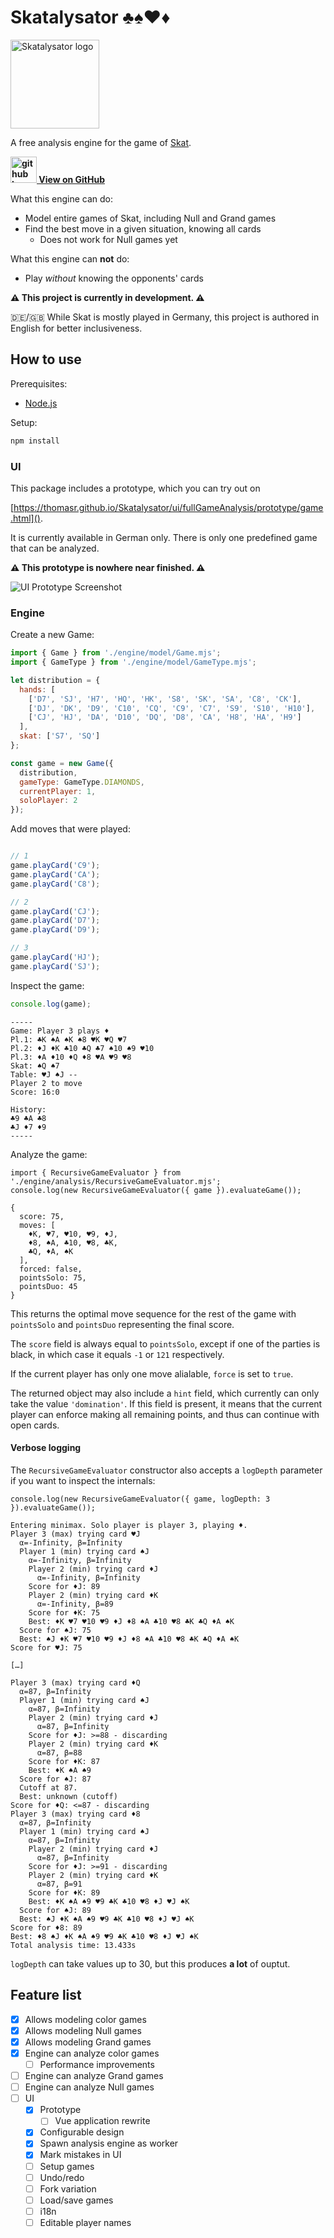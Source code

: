 # Skatalysator ♣️♠️♥️♦️

<img alt="Skatalysator logo" src="docs/3%20Jacks.png" style="width:142px;">

A free analysis engine for the game of [Skat](https://en.wikipedia.org/wiki/Skat_(card_game)).

[**<img style="height: 3em;" src="docs/github-mark.svg" alt="github logo"> View on GitHub**](https://github.com/ThomasR/Skatalysator)

What this engine can do:

* Model entire games of Skat, including Null and Grand games
* Find the best move in a given situation, knowing all cards
  * Does not work for Null games yet

What this engine can **not** do:
* Play _without_ knowing the opponents' cards

**⚠️ This project is currently in development. ⚠️**

🇩🇪/🇬🇧 While Skat is mostly played in Germany, this project is authored in English for better inclusiveness.

## How to use

Prerequisites:

* [Node.js](https://nodejs.org/)


Setup:

```bash
npm install
```

### UI

This package includes a prototype, which you can try out on

[https://thomasr.github.io/Skatalysator/ui/fullGameAnalysis/prototype/game.html]().


It is currently available in German only. There is only one predefined game that can be analyzed.

**⚠️ This prototype is nowhere near finished. ⚠️**

![UI Prototype Screenshot](docs/UI%20prototype.png)

### Engine

Create a new Game:

```js
import { Game } from './engine/model/Game.mjs';
import { GameType } from './engine/model/GameType.mjs';

let distribution = {
  hands: [
    ['D7', 'SJ', 'H7', 'HQ', 'HK', 'S8', 'SK', 'SA', 'C8', 'CK'],
    ['DJ', 'DK', 'D9', 'C10', 'CQ', 'C9', 'C7', 'S9', 'S10', 'H10'],
    ['CJ', 'HJ', 'DA', 'D10', 'DQ', 'D8', 'CA', 'H8', 'HA', 'H9']
  ],
  skat: ['S7', 'SQ']
};

const game = new Game({
  distribution,
  gameType: GameType.DIAMONDS,
  currentPlayer: 1,
  soloPlayer: 2
});
```

Add moves that were played:

```js

// 1
game.playCard('C9');
game.playCard('CA');
game.playCard('C8');

// 2
game.playCard('CJ');
game.playCard('D7');
game.playCard('D9');

// 3
game.playCard('HJ');
game.playCard('SJ');
```

Inspect the game:

```js
console.log(game);
```

```text
-----
Game: Player 3 plays ♦
Pl.1: ♣K ♠A ♠K ♠8 ♥K ♥Q ♥7
Pl.2: ♦J ♦K ♣10 ♣Q ♣7 ♠10 ♠9 ♥10
Pl.3: ♦A ♦10 ♦Q ♦8 ♥A ♥9 ♥8
Skat: ♠Q ♠7
Table: ♥J ♠J --
Player 2 to move
Score: 16:0

History:
♣9 ♣A ♣8
♣J ♦7 ♦9
-----
```

Analyze the game:

```
import { RecursiveGameEvaluator } from './engine/analysis/RecursiveGameEvaluator.mjs';
console.log(new RecursiveGameEvaluator({ game }).evaluateGame());
```

```text
{
  score: 75,
  moves: [
    ♦K, ♥7, ♥10, ♥9, ♦J,
    ♦8, ♠A, ♣10, ♥8, ♣K,
    ♣Q, ♦A, ♠K
  ],
  forced: false,
  pointsSolo: 75,
  pointsDuo: 45
}
```
This returns the optimal move sequence for the rest of the game with `pointsSolo` and `pointsDuo` representing the
final score.

The `score` field is always equal to `pointsSolo`, except if one of the parties is black, in which case it equals `-1` or `121`
respectively.

If the current player has only one move alialable, `force` is set to `true`.

The returned object may also include a `hint` field, which currently can only take the value `'domination'`.
If this field is present, it means that the current player can enforce making all remaining points, and thus can
continue with open cards.

#### Verbose logging

The `RecursiveGameEvaluator` constructor also accepts a `logDepth` parameter if you want to inspect the internals:

```
console.log(new RecursiveGameEvaluator({ game, logDepth: 3 }).evaluateGame());
```

```
Entering minimax. Solo player is player 3, playing ♦.
Player 3 (max) trying card ♥J
  α=-Infinity, β=Infinity
  Player 1 (min) trying card ♠J
    α=-Infinity, β=Infinity
    Player 2 (min) trying card ♦J
      α=-Infinity, β=Infinity
    Score for ♦J: 89
    Player 2 (min) trying card ♦K
      α=-Infinity, β=89
    Score for ♦K: 75
    Best: ♦K ♥7 ♥10 ♥9 ♦J ♦8 ♠A ♣10 ♥8 ♣K ♣Q ♦A ♠K
  Score for ♠J: 75
  Best: ♠J ♦K ♥7 ♥10 ♥9 ♦J ♦8 ♠A ♣10 ♥8 ♣K ♣Q ♦A ♠K
Score for ♥J: 75

[…]

Player 3 (max) trying card ♦Q
  α=87, β=Infinity
  Player 1 (min) trying card ♠J
    α=87, β=Infinity
    Player 2 (min) trying card ♦J
      α=87, β=Infinity
    Score for ♦J: >=88 - discarding
    Player 2 (min) trying card ♦K
      α=87, β=88
    Score for ♦K: 87
    Best: ♦K ♠A ♠9
  Score for ♠J: 87
  Cutoff at 87.
  Best: unknown (cutoff)
Score for ♦Q: <=87 - discarding
Player 3 (max) trying card ♦8
  α=87, β=Infinity
  Player 1 (min) trying card ♠J
    α=87, β=Infinity
    Player 2 (min) trying card ♦J
      α=87, β=Infinity
    Score for ♦J: >=91 - discarding
    Player 2 (min) trying card ♦K
      α=87, β=91
    Score for ♦K: 89
    Best: ♦K ♠A ♠9 ♥9 ♣K ♣10 ♥8 ♦J ♥J ♠K
  Score for ♠J: 89
  Best: ♠J ♦K ♠A ♠9 ♥9 ♣K ♣10 ♥8 ♦J ♥J ♠K
Score for ♦8: 89
Best: ♦8 ♠J ♦K ♠A ♠9 ♥9 ♣K ♣10 ♥8 ♦J ♥J ♠K
Total analysis time: 13.433s
```

`logDepth` can take values up to 30, but this produces **a lot** of ouptut.

## Feature list

- [x] Allows modeling color games
- [x] Allows modeling Null games
- [x] Allows modeling Grand games
- [x] Engine can analyze color games
  - [ ] Performance improvements
- [ ] Engine can analyze Grand games
- [ ] Engine can analyze Null games
- [ ] UI
  - [x] Prototype
    - [ ] Vue application rewrite
  - [x] Configurable design
  - [x] Spawn analysis engine as worker
  - [x] Mark mistakes in UI
  - [ ] Setup games
  - [ ] Undo/redo
  - [ ] Fork variation
  - [ ] Load/save games
  - [ ] i18n
  - [ ] Editable player names
